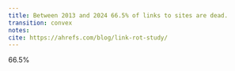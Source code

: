 ```yaml
---
title: Between 2013 and 2024 66.5% of links to sites are dead.
transition: convex
notes:
cite: https://ahrefs.com/blog/link-rot-study/
---
```


<div class="pie animate" style="--p:43;--c:lightgreen;--b:10px">66.5%</div>
